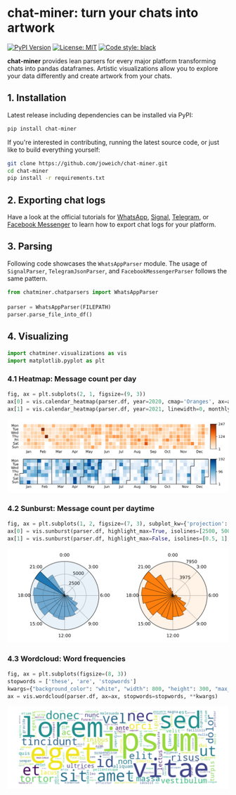 # chat-miner: turn your chats into artwork

[![PyPI Version](https://img.shields.io/pypi/v/chat-miner.svg)](https://pypi.org/project/chat-miner/)
[![License: MIT](https://img.shields.io/badge/License-MIT-yellow.svg)](https://opensource.org/licenses/MIT)
[![Code style: black](https://img.shields.io/badge/code%20style-black-000000.svg)](https://github.com/psf/black)

**chat-miner** provides lean parsers for every major platform transforming chats into pandas dataframes. Artistic visualizations allow you to explore your data differently and create artwork from your chats.


## 1. Installation
Latest release including dependencies can be installed via PyPI:
```sh
pip install chat-miner
```

If you're interested in contributing, running the latest source code, or just like to build everything yourself:
```sh
git clone https://github.com/joweich/chat-miner.git
cd chat-miner
pip install -r requirements.txt
```

## 2. Exporting chat logs
Have a look at the official tutorials for [WhatsApp](https://faq.whatsapp.com/196737011380816/?cms_id=196737011380816&published_only=true), [Signal](https://github.com/carderne/signal-export), [Telegram](https://telegram.org/blog/export-and-more), or [Facebook Messenger](https://www.facebook.com/help/messenger-app/713635396288741?cms_id=713635396288741&published_only=true) to learn how to export chat logs for your platform.

## 3. Parsing
Following code showcases the ``WhatsAppParser`` module.
The usage of ``SignalParser``, ``TelegramJsonParser``, and ``FacebookMessengerParser`` follows the same pattern.
```python
from chatminer.chatparsers import WhatsAppParser

parser = WhatsAppParser(FILEPATH)
parser.parse_file_into_df()
```
## 4. Visualizing
```python
import chatminer.visualizations as vis
import matplotlib.pyplot as plt
```
### 4.1 Heatmap: Message count per day
```python
fig, ax = plt.subplots(2, 1, figsize=(9, 3))
ax[0] = vis.calendar_heatmap(parser.df, year=2020, cmap='Oranges', ax=ax[0])
ax[1] = vis.calendar_heatmap(parser.df, year=2021, linewidth=0, monthly_border=True, ax=ax[1])
```

<p align="center">
  <img src="examples/heatmap.svg">
</p>

### 4.2 Sunburst: Message count per daytime
```python
fig, ax = plt.subplots(1, 2, figsize=(7, 3), subplot_kw={'projection': 'polar'})
ax[0] = vis.sunburst(parser.df, highlight_max=True, isolines=[2500, 5000], isolines_relative=False, ax=ax[0])
ax[1] = vis.sunburst(parser.df, highlight_max=False, isolines=[0.5, 1], color='C1', ax=ax[1])
```

<p align="center">
  <img src="examples/sunburst.svg">
</p>

### 4.3 Wordcloud: Word frequencies
```python
fig, ax = plt.subplots(figsize=(8, 3))
stopwords = ['these', 'are', 'stopwords']
kwargs={"background_color": "white", "width": 800, "height": 300, "max_words": 500}
ax = vis.wordcloud(parser.df, ax=ax, stopwords=stopwords, **kwargs)
```
<p align="center">
  <img src="examples/wordcloud.svg">
</p>
